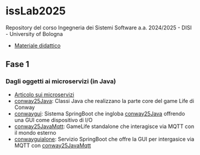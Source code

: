 # issLab2025
Repository del corso Ingegneria dei Sistemi Software a.a. 2024/2025 - DISI - University of Bologna
* [Materiale didattico](iss25Material/docs/_build/html)

<h2 id="Fase1">Fase 1</h2>   <!-- comment: ancora personalizzata](https://github.com/anatali/issLab2025/Fase1) -->

### Dagli oggetti ai microservizi (in Java)
* [Articolo sui microservizi](iss25Material/docs/_build/html/_static/msoIEEE.pdf)
* [conway25Java](conway25Java): Classi Java che realizzano la parte core del game Life di Conway
* [conwaygui](conwaygui): Sistema SpringBoot che ingloba [conway25Java](conway25Java) offrendo una GUI come dispositivo di I/O
* [conway25JavaMqtt](conway25JavaMqtt): GameLife standalone che interagisce via MQTT con il mondo esterno
* [conwayguialone](conwayguialone): Servizio SpringBoot che offre la GUI per intergasice via MQTT con [conway25JavaMqtt](conway25JavaMqtt)